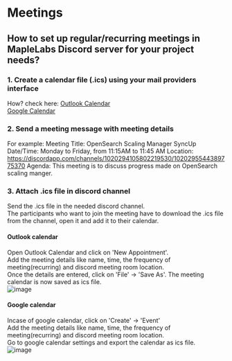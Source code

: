 # Meetings

## How to set up regular/recurring meetings in MapleLabs Discord server for your project needs?

### 1. Create a calendar file (.ics) using your mail providers interface 
How? check here:
[Outlook Calendar](#outlook-calendar)\
[Google Calendar](#google-calendar)

### 2. Send a meeting message with meeting details
For example:
Meeting Title: OpenSearch Scaling Manager SyncUp
Date/Time: Monday to Friday, from 11:15AM to 11:45 AM
Location: https://discordapp.com/channels/1020294105802219530/1020295544389775370
Agenda: This meeting is to discuss progress made on OpenSearch scaling manger.

### 3. Attach .ics file in discord channel
Send the .ics file in the needed discord channel.\
The participants who want to join the meeting have to download the .ics file from the channel, open it and add it to their calendar.

#### Outlook calendar
Open Outlook Calendar and click on 'New Appointment'.\
Add the meeting details like name, time, the frequency of meeting(recurring) and discord meeting room location.\
Once the details are entered, click on 'File' -> 'Save As'. The meeting calendar is now saved as ics file.\
![image](https://user-images.githubusercontent.com/115705891/199919954-d063a4d6-2f0f-4824-9cfa-5cd2c57d5a86.png)

#### Google calendar
Incase of google calendar, click on 'Create' -> 'Event'\
Add the meeting details like name, time, the frequency of meeting(recurring) and discord meeting room location.\
Go to google calendar settings and export the calendar as ics file.\
![image](https://user-images.githubusercontent.com/115705891/199966203-e7716323-8dfb-4f66-94cf-daa1ae58f265.png)

